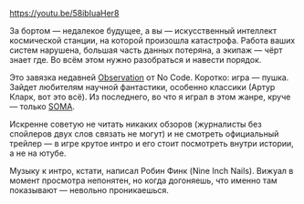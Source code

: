 ﻿https://youtu.be/58ibIuaHer8

За бортом — недалекое будущее, а вы — искусственный интеллект космической станции, на которой произошла катастрофа. Работа ваших систем нарушена, большая часть данных потеряна, а экипаж — чёрт знает где. Во всём этом нужно разобраться и навести порядок.

Это завязка недавней [Observation](https://www.epicgames.com/store/ru/product/observation/home) от No Code. Коротко: игра — пушка. Зайдет любителям научной фантастики, особенно классики (Артур Кларк, вот это всё). Из последнего, во что я играл в этом жанре, круче — только [SOMA](https://store.steampowered.com/app/282140/SOMA/).

Искренне советую не читать никаких обзоров (журналисты без спойлеров двух слов связать не могут) и не смотреть официальный трейлер — в игре крутое интро и его стоит посмотреть внутри истории, а не на ютубе.

Музыку к интро, кстати, написал Робин Финк (Nine Inch Nails). Вижуал в момент просмотра непонятен, но когда догоняешь, что именно там показывают — невольно проникаешься.